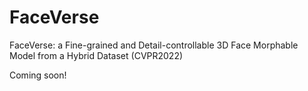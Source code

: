 # FaceVerse
FaceVerse: a Fine-grained and Detail-controllable 3D Face Morphable Model from a Hybrid Dataset (CVPR2022)

Coming soon!
